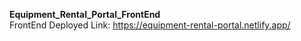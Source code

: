 **Equipment_Rental_Portal_FrontEnd**       
     FrontEnd Deployed Link: https://equipment-rental-portal.netlify.app/
